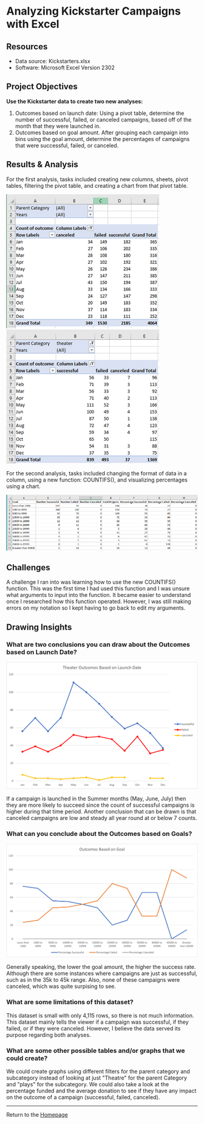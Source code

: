 # Analyzing Kickstarter Campaigns with Excel

## Resources
- Data source: Kickstarters.xlsx
- Software: Microsoft Excel Version 2302

## Project Objectives

**Use the Kickstarter data to create two new analyses:** 
1. Outcomes based on launch date: Using a pivot table, determine the number of successful, failed, or canceled campaigns, based off of the month that they were launched in.
2. Outcomes based on goal amount. After grouping each campaign into bins using the goal amount, determine the percentages of campaigns that were successful, failed, or canceled. 

## Results & Analysis

For the first analysis, tasks included creating new columns, sheets, pivot tables, filtering the pivot table, and creating a chart from that pivot table. 

![Screenshot](Images/Pivot_table1.PNG) ![Screenshot](Images/Pivot_table2.PNG)

For the second analysis, tasks included changing the format of data in a column, using a new function: COUNTIFS(), and visualizing percentages using a chart.

![Screenshot](Images/Outcomes_Goals_Table.png)

## Challenges

A challenge I ran into was learning how to use the new COUNTIFS() function. This was the first time I had used this function and I was unsure what arguments to input into the function. It became easier to understand once I researched how this function operated. However, I was still making errors on my notation so I kept having to go back to edit my arguments.

## Drawing Insights

### What are two conclusions you can draw about the Outcomes based on Launch Date?

![Screenshot](Images/Outcome_vs_Launch.png)

If a campaign is launched in the Summer months (May, June, July) then they are more likely to succeed since the count of successful campaigns is higher during that time period. Another conclusion that can be drawn is that canceled campaigns are low and steady all year round at or below 7 counts.

### What can you conclude about the Outcomes based on Goals?

![Screenshot](Images/Outcome_vs_Goals.png)

Generally speaking, the lower the goal amount, the higher the success rate. Although there are some instances where campaigns are just as successful, such as in the 35k to 45k range. Also, none of these campaigns were canceled, which was quite surpising to see.

### What are some limitations of this dataset?

This dataset is small with only 4,115 rows, so there is not much information. This dataset mainly tells the viewer if a campaign was successful, if they failed, or if they were canceled. However, I believe the data served its purpose regarding both analyses.

### What are some other possible tables and/or graphs that we could create?

We could create graphs using different filters for the parent category and subcategory instead of looking at just "Theatre" for the parent Category and "plays" for the subcategory. We could also take a look at the percentage funded and the average donation to see if they have any impact on the outcome of a campaign (successful, failed, canceled).

---
Return to the [Homepage](https://kenlo94.github.io/)
